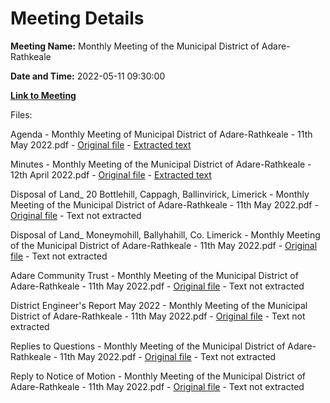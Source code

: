 # Meeting Details

**Meeting Name:** Monthly Meeting of the Municipal District of Adare-Rathkeale

**Date and Time:** 2022-05-11 09:30:00

**[Link to Meeting](https://www.limerick.ie/council/whats-on/monthly-meeting-municipal-district-adare-rathkeale-80)**

Files: 

Agenda - Monthly Meeting of Municipal District of Adare-Rathkeale - 11th May 2022.pdf - [Original file](https://www.limerick.ie/sites/default/files/media/documents/2022-05/00%20Agenda%2011th%20May%2C%202022.pdf) - [Extracted text](./Agenda%20-%C2%A0Monthly%20Meeting%20of%20Municipal%20District%20of%20Adare-Rathkeale%20-%2011th%20May%202022.md)

Minutes - Monthly Meeting of the Municipal District of Adare-Rathkeale - 12th April 2022.pdf - [Original file](https://www.limerick.ie/sites/default/files/media/documents/2022-05/01%20Minutes%2012th%20April%2C%202022.pdf) - [Extracted text](./Minutes%20-%C2%A0Monthly%20Meeting%C2%A0of%20the%C2%A0Municipal%20District%20of%20Adare-Rathkeale%20-%2012th%20April%202022.md)

Disposal of Land_ 20 Bottlehill, Cappagh, Ballinvirick, Limerick - Monthly Meeting of the Municipal District of Adare-Rathkeale - 11th May 2022.pdf - [Original file](https://www.limerick.ie/sites/default/files/media/documents/2022-05/03%20%28a%29%20Disposal%20of%20Land%20at%20Bottlehill%2C%20Cappagh%20Ballinvirick%2C%20Co.%20Limerick.pdf) - Text not extracted

Disposal of Land_ Moneymohill, Ballyhahill, Co. Limerick - Monthly Meeting of the Municipal District of Adare-Rathkeale - 11th May 2022.pdf - [Original file](https://www.limerick.ie/sites/default/files/media/documents/2022-05/03%20%28b%29%20Disposal%20of%20Land%20at%20Moneymohill%2C%20Ballyhahill%2C%20Co.%20Limerick.pdf) - Text not extracted

Adare Community Trust - Monthly Meeting of the Municipal District of Adare-Rathkeale - 11th May 2022.pdf - [Original file](https://www.limerick.ie/sites/default/files/media/documents/2022-05/04%20Adare%20Community%20Trust.pdf) - Text not extracted

District Engineer's Report May 2022 - Monthly Meeting of the Municipal District of Adare-Rathkeale - 11th May 2022.pdf - [Original file](https://www.limerick.ie/sites/default/files/media/documents/2022-05/05%20District%20Engineers%20Report%20May%202022.pdf) - Text not extracted

Replies to Questions - Monthly Meeting of the Municipal District of Adare-Rathkeale - 11th May 2022.pdf - [Original file](https://www.limerick.ie/sites/default/files/media/documents/2022-05/Replies%20to%20Questions%2011th%20May%2C%202022.pdf) - Text not extracted

Reply to Notice of Motion - Monthly Meeting of the Municipal District of Adare-Rathkeale - 11th May 2022.pdf - [Original file](https://www.limerick.ie/sites/default/files/media/documents/2022-05/Reply%20to%20Notice%20of%20Motion%2011th%20May%2C%202022.pdf) - Text not extracted

